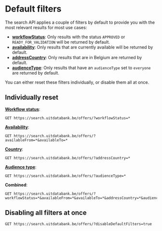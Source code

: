 ---
---

# Default filters

The search API applies a couple of filters by default to provide you with the most relevant results for most use cases:

* [**workflowStatus**](../../searching/workflow-status): Only results with the status `APPROVED` or `READY_FOR_VALIDATION` will be returned by default.
* [**availability**](../../searching/availability): Only results that are currently available will be returned by default.
* [**addressCountry**](../../searching/address): Only results that are in Belgium are returned by default.
* [**audienceType**](../../searching/audience-type): Only results that have an `audienceType` set to `everyone` are returned by default.

You can either reset these filters individually, or disable them all at once.

## Individually reset

[**Workflow status**](../../searching/workflow-status):

```
GET https://search.uitdatabank.be/offers/?workflowStatus=*
```

[**Availability**](../../searching/availability):

```
GET https://search.uitdatabank.be/offers/?availableFrom=*&availableTo=*
```

[**Country**](../../searching/address):

```
GET https://search.uitdatabank.be/offers/?addressCountry=*
```

[**Audience type**](../../searching/audience-type):

```
GET https://search.uitdatabank.be/offers/?audienceType=*
```

**Combined**:

```
GET https://search.uitdatabank.be/offers/?workflowStatus=*&availableFrom=*&availableTo=*&addressCountry=*&audienceType=*
```

## Disabling all filters at once

```
GET https://search.uitdatabank.be/offers/?disableDefaultFilters=true
```
